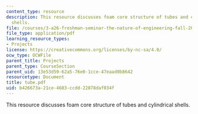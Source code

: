 ```yaml
---
content_type: resource
description: This resource discusses foam core structure of tubes and cylindrical
  shells.
file: /courses/3-a26-freshman-seminar-the-nature-of-engineering-fall-2005/b426673a21ce4603ccdd22878daf034f_tube.pdf
file_type: application/pdf
learning_resource_types:
- Projects
license: https://creativecommons.org/licenses/by-nc-sa/4.0/
ocw_type: OCWFile
parent_title: Projects
parent_type: CourseSection
parent_uid: 13e53d59-62a5-76e0-1cce-47eaad0b8642
resourcetype: Document
title: tube.pdf
uid: b426673a-21ce-4603-ccdd-22878daf034f
---
```

This resource discusses foam core structure of tubes and cylindrical shells.